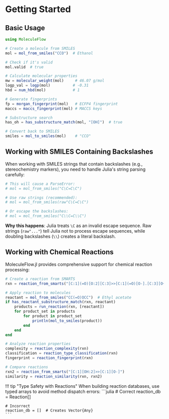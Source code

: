 # Getting Started

## Basic Usage

```julia
using MoleculeFlow

# Create a molecule from SMILES
mol = mol_from_smiles("CCO")  # Ethanol

# Check if it's valid
mol.valid  # true

# Calculate molecular properties
mw = molecular_weight(mol)     # 46.07 g/mol
logp_val = logp(mol)          # -0.31
hbd = num_hbd(mol)            # 1

# Generate fingerprints
fp = morgan_fingerprint(mol)   # ECFP4 fingerprint
maccs = maccs_fingerprint(mol) # MACCS keys

# Substructure search
has_oh = has_substructure_match(mol, "[OH]")  # true

# Convert back to SMILES
smiles = mol_to_smiles(mol)    # "CCO"
```

## Working with SMILES Containing Backslashes

When working with SMILES strings that contain backslashes (e.g., stereochemistry markers), you need to handle Julia's string parsing carefully:

```julia
# This will cause a ParseError:
# mol = mol_from_smiles("C\C=C\C")

# Use raw strings (recommended):
# mol = mol_from_smiles(raw"C\C=C\C")

# Or escape the backslashes:
# mol = mol_from_smiles("C\\C=C\\C")
```

**Why this happens**: Julia treats `\C` as an invalid escape sequence. Raw strings (`raw"..."`) tell Julia not to process escape sequences, while doubling backslashes (`\\`) creates a literal backslash.

## Working with Chemical Reactions

MoleculeFlow.jl provides comprehensive support for chemical reaction processing:

```julia
# Create a reaction from SMARTS
rxn = reaction_from_smarts("[C:1](=O)[O:2][C:3]>>[C:1](=O)[O-].[C:3][O+]")

# Apply reaction to molecules
reactant = mol_from_smiles("CC(=O)OCC")  # Ethyl acetate
if has_reactant_substructure_match(rxn, reactant)
    products = run_reaction(rxn, [reactant])
    for product_set in products
        for product in product_set
            println(mol_to_smiles(product))
        end
    end
end

# Analyze reaction properties
complexity = reaction_complexity(rxn)
classification = reaction_type_classification(rxn)
fingerprint = reaction_fingerprint(rxn)

# Compare reactions
rxn2 = reaction_from_smarts("[C:1][OH:2]>>[C:1][O-]")
similarity = reaction_similarity(rxn, rxn2)
```

!!! tip "Type Safety with Reactions"
    When building reaction databases, use typed arrays to avoid method dispatch errors:
    ```julia
    # Correct
    reaction_db = Reaction[]

    # Incorrect
    reaction_db = []  # Creates Vector{Any}
    ```
